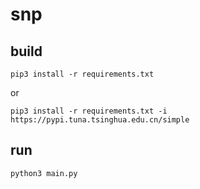 # snp

## build

`pip3 install -r requirements.txt`

or

`pip3 install -r requirements.txt -i https://pypi.tuna.tsinghua.edu.cn/simple`

## run

`python3 main.py`